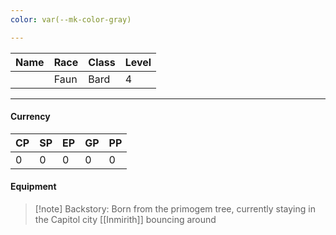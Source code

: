 ```yaml
---
color: var(--mk-color-gray)

---
```

| Name | Race | Class | Level |
| ---- | ---- | ----- | ----- |
|      | Faun | Bard  | 4     |
___
#### Currency
| CP  | SP  | EP  | GP  | PP  |
| --- | --- | --- | --- | --- |
| 0   | 0   | 0   | 0   | 0   |
#### Equipment

>[!note] Backstory: 
Born from the primogem tree, currently staying in the Capitol city [[Inmirith]] bouncing around
